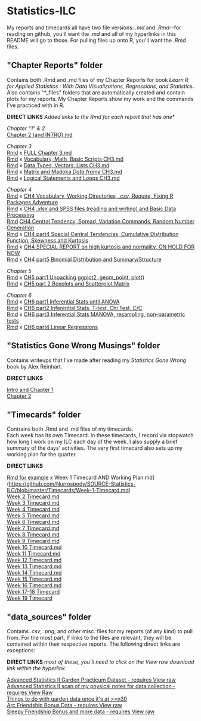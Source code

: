 # Statistics-ILC  

My reports and timecards all have two file versions: *.md* and *.Rmd*--for reading on github, you'll want the *.md* and all of my hyperlinks in this README will go to those.  For pulling files up onto R, you'll want the *.Rmd* files.

## "Chapter Reports" folder
Contains both .Rmd and .md files of my Chapter Reports for book *Learn R for Applied Statistics : With Data Visualizations, Regressions, and Statistics*.  Also contains "*_files" folders that are automatically created and contain plots for my reports.
My Chapter Reports show my work and the commands I've practiced with in R.  
  
**DIRECT LINKS** *Added links to the Rmd for each report that has one**
  
*Chapter "1" & 2*  
[Chapter 2 (and INTRO).md](https://github.com/Nurrospody/SOURCE-Statistics-ILC/blob/master/Chapter%20Reports/Chapter-2-Report.md)  
  
 *Chapter 3*  
[Rmd](https://github.com/Nurrospody/SOURCE-Statistics-ILC/blob/master/Chapter%20Reports/Chapter%203%20Report.Rmd) x [FULL Chapter 3.md](https://github.com/Nurrospody/SOURCE-Statistics-ILC/blob/master/Chapter%20Reports/Chapter-3-Report.md)    
[Rmd](https://github.com/Nurrospody/SOURCE-Statistics-ILC/blob/master/Chapter%20Reports/Vocabulary%20Math%20Basic%20Scripts%20CH3.Rmd) x [Vocabulary, Math, Basic Scripts CH3.md](https://github.com/Nurrospody/SOURCE-Statistics-ILC/blob/master/Chapter%20Reports/Vocabulary-Math-Basic-Scripts-CH3.md)    
[Rmd](https://github.com/Nurrospody/SOURCE-Statistics-ILC/blob/master/Chapter%20Reports/Data%20Types%20Vectors%20Lists%20CH3.Rmd) x [Data Types, Vectors, Lists CH3.md](https://github.com/Nurrospody/SOURCE-Statistics-ILC/blob/master/Chapter%20Reports/Data-Types-Vectors-Lists-CH3.md)   
[Rmd](https://github.com/Nurrospody/SOURCE-Statistics-ILC/blob/master/Chapter%20Reports/Matrix%20and%20Madoka%20Dataframe%20CH3.Rmd) x [Matrix and Madoka *Data.frame* CH3.md](https://github.com/Nurrospody/SOURCE-Statistics-ILC/blob/master/Chapter%20Reports/Matrix-and-Madoka-Dataframe-CH3.md)    
[Rmd](https://github.com/Nurrospody/SOURCE-Statistics-ILC/blob/master/Chapter%20Reports/Logical%20Statements%20and%20Loops%20CH3.Rmd) x [Logical Statements and Loops CH3.md](https://github.com/Nurrospody/SOURCE-Statistics-ILC/blob/master/Chapter%20Reports/Logical-Statements-and-Loops-CH3.md)  

*Chapter 4*  
[Rmd](https://github.com/Nurrospody/SOURCE-Statistics-ILC/blob/master/Chapter%20Reports/Vocabulary%20Math%20Basic%20Scripts%20CH3.Rmd) x [CH4 Vocabulary, Working Directories, *.csv*, Require, Fixing R Packages Adventure](https://github.com/Nurrospody/SOURCE-Statistics-ILC/blob/master/Chapter%20Reports/CSV-directory-CH4.md)  
[Rmd](https://github.com/Nurrospody/SOURCE-Statistics-ILC/blob/master/Chapter%20Reports/CH4%20part2.Rmd) x [CH4 *.xlsx* and SPSS files (reading and writing) and Basic Data Processing](https://github.com/Nurrospody/SOURCE-Statistics-ILC/blob/master/Chapter%20Reports/CH4-part2.md)  
[Rmd](https://github.com/Nurrospody/SOURCE-Statistics-ILC/blob/master/Chapter%20Reports/CH4%20part3.Rmd) [CH4 Central Tendency, Spread, Variation Commands, Random Number Generation](https://github.com/Nurrospody/SOURCE-Statistics-ILC/blob/master/Chapter%20Reports/CH4-part3.md)  
[Rmd](https://github.com/Nurrospody/SOURCE-Statistics-ILC/blob/master/Chapter%20Reports/CH4%20part4.Rmd) x [CH4 part4 Special Central Tendencies, Cumulative Distribution Function, Skewness and Kurtosis](https://github.com/Nurrospody/SOURCE-Statistics-ILC/blob/master/Chapter%20Reports/CH4-part4.md)  
[Rmd](https://github.com/Nurrospody/SOURCE-Statistics-ILC/blob/master/Chapter%20Reports/SPECIALCH4.Rmd) x [CH4 SPECIAL REPORT on high kurtosis and normality, ON HOLD FOR NOW](https://github.com/Nurrospody/SOURCE-Statistics-ILC/blob/master/Chapter%20Reports/SPECIALCH4.md)  
[Rmd](https://github.com/Nurrospody/SOURCE-Statistics-ILC/blob/master/Chapter%20Reports/CH4%20part5.Rmd) x [CH4 part5 Binomial Distribution and Summary/Structure](https://github.com/Nurrospody/SOURCE-Statistics-ILC/blob/master/Chapter%20Reports/CH4-part5.md) 

*Chapter 5*  
[Rmd](https://github.com/Nurrospody/SOURCE-Statistics-ILC/blob/master/Chapter%20Reports/CH5%20part1.Rmd) x [CH5 part1 Unpacking ggplot2, geom_point, plot() ](https://github.com/Nurrospody/SOURCE-Statistics-ILC/blob/master/Chapter%20Reports/CH5-part1.md)  
[Rmd](https://github.com/Nurrospody/SOURCE-Statistics-ILC/blob/master/Chapter%20Reports/CH5%20part2.Rmd) x [CH5 part 2 Boxplots and Scatterplot Matrix](https://github.com/Nurrospody/SOURCE-Statistics-ILC/blob/master/Chapter%20Reports/CH5-part2.md) 

*Chapter 6*  
[Rmd](https://github.com/Nurrospody/SOURCE-Statistics-ILC/blob/master/Chapter%20Reports/CH6%20part1.Rmd) x [CH6 part1 Inferential Stats until ANOVA](https://github.com/Nurrospody/SOURCE-Statistics-ILC/blob/master/Chapter%20Reports/CH6-part1.md)   
[Rmd](https://github.com/Nurrospody/SOURCE-Statistics-ILC/blob/master/Chapter%20Reports/CH6%20part2.Rmd) x [CH6 part2 Inferential Stats, T-test, Chi Test, C/C](https://github.com/Nurrospody/SOURCE-Statistics-ILC/blob/master/Chapter%20Reports/CH6-part2.md)  
[Rmd](https://github.com/Nurrospody/SOURCE-Statistics-ILC/blob/master/Chapter%20Reports/Ch6%20part3.Rmd) x [CH6 part3 Inferential Stats MANOVA, resampling, non-parametric  tests](https://github.com/Nurrospody/SOURCE-Statistics-ILC/blob/master/Chapter%20Reports/Ch6-part3.md)  
[Rmd](https://github.com/Nurrospody/SOURCE-Statistics-ILC/blob/master/Chapter%20Reports/Ch6-part4.Rmd) x [CH6 part4 Linear Regressions](https://github.com/Nurrospody/SOURCE-Statistics-ILC/blob/master/Chapter%20Reports/Ch6-part4.md)  

## "Statistics Gone Wrong Musings" folder  
Contains writeups that I've made after reading my *Statistics Gone Wrong* book by Alex Reinhart.  
  
**DIRECT LINKS**  
  
[Intro and Chapter 1](https://github.com/Nurrospody/SOURCE-Statistics-ILC/blob/master/Statistics%20Done%20Wrong%20Musings/Into_Ch1.md)  
[Chapter 2](https://github.com/Nurrospody/SOURCE-Statistics-ILC/blob/master/Statistics%20Done%20Wrong%20Musings/CH2.md)  


## "Timecards" folder
Contrains both .Rmd and .md files of my timecards.  
Each week has its own Timecard.  In these timecards, I record via stopwatch how long I work on my ILC each day of the week.  I also supply a brief summary of the days' activities.  The very first timecard also sets up my working plan for the quarter.  
  
**DIRECT LINKS**  
  
[Rmd for example](https://github.com/Nurrospody/SOURCE-Statistics-ILC/blob/master/Timecards/Week%201%20Timecard%20AND%20Working%20Plan%20.Rmd) x Week 1 Timecard AND Working Plan.md](https://github.com/Nurrospody/SOURCE-Statistics-ILC/blob/master/Timecards/Week-1-Timecard.md)  
[Week 2 Timecard.md](https://github.com/Nurrospody/SOURCE-Statistics-ILC/blob/master/Timecards/Week-2-Timecard.md)    
[Week 3 Timecard.md](https://github.com/Nurrospody/SOURCE-Statistics-ILC/blob/master/Timecards/Week-3-Timecard.md)   
[Week 4 Timecard.md](https://github.com/Nurrospody/SOURCE-Statistics-ILC/blob/master/Timecards/Week-4-Timecard.md)  
[Week 5 Timecard.md](https://github.com/Nurrospody/SOURCE-Statistics-ILC/blob/master/Timecards/Week-5-Timecard.md)  
[Week 6 Timecard.md](https://github.com/Nurrospody/SOURCE-Statistics-ILC/blob/master/Timecards/Week-6-Timecard.md)  
[Week 7 Timecard.md](https://github.com/Nurrospody/SOURCE-Statistics-ILC/blob/master/Timecards/Week-7-Timecard.md)  
[Week 8 Timecard.md](https://github.com/Nurrospody/SOURCE-Statistics-ILC/blob/master/Timecards/Week-8-Timecard.md)  
[Week 9 Timecard.md](https://github.com/Nurrospody/SOURCE-Statistics-ILC/blob/master/Timecards/Week-9-Timecard.md)  
[Week 10 Timecard.md](https://github.com/Nurrospody/SOURCE-Statistics-ILC/blob/master/Timecards/Week-10-TImecard.md)  
[Week 11 Timecard.md](https://github.com/Nurrospody/SOURCE-Statistics-ILC/blob/master/Timecards/Week-11-Timecard.md)  
[Week 12 Timecard.md](https://github.com/Nurrospody/SOURCE-Statistics-ILC/blob/master/Timecards/Week-12-Timecard.md)  
[Week 13 Timecard.md](https://github.com/Nurrospody/SOURCE-Statistics-ILC/blob/master/Timecards/Week-13-Timecard.md)  
[Week 14 Timecard.md](https://github.com/Nurrospody/SOURCE-Statistics-ILC/blob/master/Timecards/Week-14-Timecard.md)  
[Week 15 Timecard.md](https://github.com/Nurrospody/SOURCE-Statistics-ILC/blob/master/Timecards/Week-15-Timecard.md)  
[Week 16 Timecard.md](https://github.com/Nurrospody/SOURCE-Statistics-ILC/blob/master/Timecards/Week-16-Timecard.md)  
[Week 17-18 Timecard](https://github.com/Nurrospody/SOURCE-Statistics-ILC/blob/master/Timecards/Week-1718-Timecard.md)  
[Week 19 Timecard](https://github.com/Nurrospody/SOURCE-Statistics-ILC/blob/master/Timecards/Week-1719-Timecard.md)  


## "data_sources" folder
Contains *.csv*, *.png*, and other misc. files for my reports (of any kind) to pull from.  For the most part, If links to the files are relevant, they will be contained within their respective reports.  The following direct links are exceptions:

**DIRECT LINKS** *most of these, you'll need to click on the View raw download link within the hyperlink*

[Advanced Statistics II Garden Practicum Dataset - requires View raw](https://github.com/Nurrospody/SOURCE-Statistics-ILC/blob/master/data_sources/Garden%20Practicum.xlsx)  
[Advanced Statistics II scan of my physical notes for data collection - requires View Raw](https://github.com/Nurrospody/SOURCE-Statistics-ILC/blob/master/data_sources/29JUN2020%20to%208JUL2020%20garden%20records%20proof.pdf)  
[Things to do with garden data once it's at >=n30](https://github.com/Nurrospody/SOURCE-Statistics-ILC/blob/master/data_sources/What-to-do-with-garden-data.md)  
[Arc Friendship Bonus Data - requires View raw](https://github.com/Nurrospody/SOURCE-Statistics-ILC/blob/master/data_sources/FriendshipBonus.xlsx)   
[Sleepy Friendship Bonus and more data - requires View raw](https://github.com/Nurrospody/SOURCE-Statistics-ILC/blob/master/data_sources/PCM_Pokemon_Visitors_Data_Data.xlsx)  




